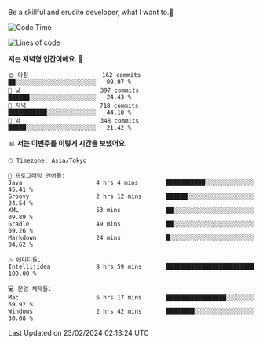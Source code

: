 Be a skillful and erudite developer, what I want to.👶

<!--START_SECTION:waka-->
![Code Time](http://img.shields.io/badge/Code%20Time-441%20hrs%2050%20mins-blue)

![Lines of code](https://img.shields.io/badge/%EC%A0%80%EB%8A%94%20%EC%97%AC%ED%83%9C%EA%B9%8C%EC%A7%80%20-756.5%20thousand%20%EC%A4%84%EC%9D%98%20%EC%BD%94%EB%93%9C%EB%A5%BC%20%EC%9E%91%EC%84%B1%ED%96%88%EC%96%B4%EC%9A%94.-blue)

**저는 저녁형 인간이에요. 🦉** 

```text
🌞 아침                     162 commits         ██░░░░░░░░░░░░░░░░░░░░░░░   09.97 % 
🌆 낮　                     397 commits         ██████░░░░░░░░░░░░░░░░░░░   24.43 % 
🌃 저녁                     718 commits         ███████████░░░░░░░░░░░░░░   44.18 % 
🌙 밤　                     348 commits         █████░░░░░░░░░░░░░░░░░░░░   21.42 % 
```


📊 **저는 이번주를 이렇게 시간을 보냈어요.** 

```text
🕑︎ Timezone: Asia/Tokyo

💬 프로그래밍 언어들: 
Java                     4 hrs 4 mins        ███████████░░░░░░░░░░░░░░   45.41 % 
Groovy                   2 hrs 12 mins       ██████░░░░░░░░░░░░░░░░░░░   24.54 % 
XML                      53 mins             ██░░░░░░░░░░░░░░░░░░░░░░░   09.89 % 
Gradle                   49 mins             ██░░░░░░░░░░░░░░░░░░░░░░░   09.26 % 
Markdown                 24 mins             █░░░░░░░░░░░░░░░░░░░░░░░░   04.62 % 

🔥 에디터들: 
Intellijidea             8 hrs 59 mins       █████████████████████████   100.00 % 

💻 운영 체제들: 
Mac                      6 hrs 17 mins       █████████████████░░░░░░░░   69.92 % 
Windows                  2 hrs 42 mins       ████████░░░░░░░░░░░░░░░░░   30.08 % 
```


 Last Updated on 23/02/2024 02:13:24 UTC
<!--END_SECTION:waka-->
